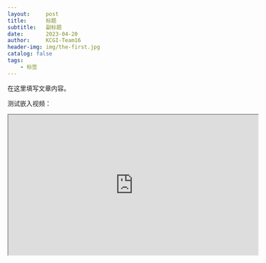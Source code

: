 ```yaml
---
layout:     post
title:      标题
subtitle:   副标题
date:       2023-04-20
author:     KCGI-Team16
header-img: img/the-first.jpg
catalog: false
tags:
    - 标签
---
```



在这里填写文章内容。

测试嵌入视频：

<iframe id="odysee-iframe" width="560" height="315" src="https://odysee.com/$/embed/@team16kcgi:3/09导入数据到数据库中:4?r=9aURZmpY9rfdLJKhWRNxwbqQe7suWd6f" allowfullscreen></iframe>
